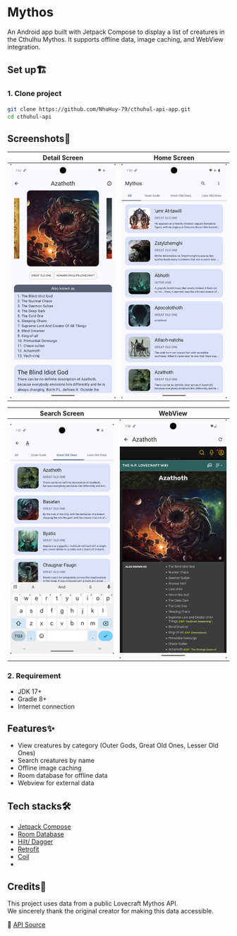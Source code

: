 
# Mythos

An Android app built with Jetpack Compose to display a list of creatures in the Cthulhu Mythos. It supports offline data, image caching, and WebView integration.

## Set up🏗️
### 1. Clone project
```bash
git clone https://github.com/NhuHuy-79/cthuhul-api-app.git
cd cthuhul-api
```
## Screenshots📸
| Detail Screen | Home Screen |
|:-------------:|:-----------:|
| ![Detail Screen](screenshots/detail.png) | ![Home Screen](screenshots/home.png) |

| Search Screen | WebView |
|:-------------:|:-------:|
| ![Search Screen](screenshots/search.png) | ![Webview](screenshots/webview.png) |

### 2. Requirement
- JDK 17+
- Gradle 8+
- Internet connection

## Features✨
- View creatures by category (Outer Gods, Great Old Ones, Lesser Old Ones)
- Search creatures by name
- Offline image caching
- Room database for offline data
- Webview for external data

## Tech stacks🛠️
- [Jetpack Compose](https://developer.android.com/jetpack?gad_source=1&gad_campaignid=21831783735&gbraid=0AAAAAC-IOZmJHXOnYxJT0VPiVTt4osT_Y&gclid=CjwKCAjwy7HEBhBJEiwA5hQNonEly8p2bGiJ_cBj8WlsO9PLCF0voKnfQ6BTw3XeRaq1augmVJ5LthoCUlwQAvD_BwE&gclsrc=aw.ds)
- [Room Database](https://developer.android.com/training/data-storage/room)
- [Hilt/ Dagger](https://developer.android.com/training/dependency-injection/hilt-android?hl=vi)
- [Retrofit](https://square.github.io/retrofit/)
- [Coil](https://coil-kt.github.io/coil/compose/)
- 
##  Credits🧾
This project uses data from a public Lovecraft Mythos API.  
We sincerely thank the original creator for making this data accessible.

🔗 [API Source](https://lovecraftapirest.fly.dev/)
